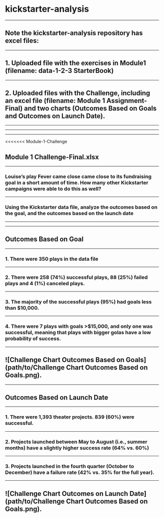 # kickstarter-analysis
---
## Note the kickstarter-analysis repository has excel files:
--- 
## 1. Uploaded file with the exercises in Module1 (filename: data-1-2-3 StarterBook)
--- 
## 2. Uploaded files with the Challenge, including an excel file (filename: Module 1 Assignment-Final) and two charts (Outcomes Based on Goals and Outcomes on Launch Date).
---
---
---
<<<<<<< Module-1-Challenge
## Module 1 Challenge-Final.xlsx
---
### Louise’s play Fever came close came close to its fundraising goal in a short amount of time. How many other Kickstarter campaigns were able to do this as well? 
---
### Using the Kickstarter data file, analyze the outcomes based on the goal, and the outcomes based on the launch date
---
---
## Outcomes Based on Goal
---
### 1. There were 350 plays in the data file
---
### 2. There were 258 (74%) successful plays, 88 (25%) failed plays and 4 (1%) canceled plays.
---
### 3. The majority of the successful plays (95%) had goals less than $10,000. 
---
### 4. There were 7 plays with goals >$15,000, and only one was successful, meaning that plays with bigger golas have a low probability of success.
---
![Challenge Chart Outcomes Based on Goals](path/to/Challenge Chart Outcomes Based on Goals.png).
---
---
## Outcomes Based on Launch Date
---
### 1. There were 1,393 theater projects. 839 (60%) were successful.
---
### 2. Projects launched between May to August (i.e., summer months) have a slightly higher success rate (64% vs. 60%)
---
### 3. Projects launched in the fourth quarter (October to December) have a failure rate (42% vs. 35% for the full year).
---
![Challenge Chart Outcomes on Launch Date](path/to/Challenge Chart Outcomes Based on Goals.png).
---



